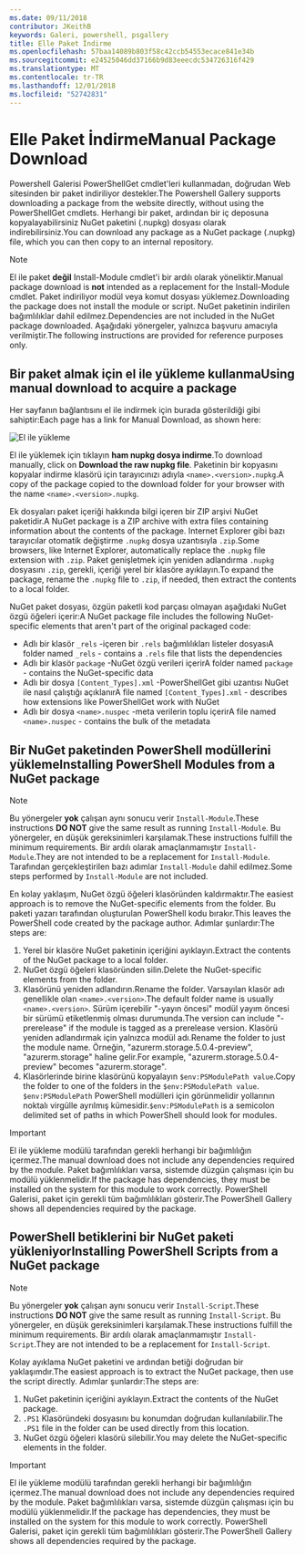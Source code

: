 ```yaml
---
ms.date: 09/11/2018
contributor: JKeithB
keywords: Galeri, powershell, psgallery
title: Elle Paket İndirme
ms.openlocfilehash: 57baa14089b803f58c42ccb54553ecace841e34b
ms.sourcegitcommit: e24525046dd37166b9d83eeecdc534726316f429
ms.translationtype: MT
ms.contentlocale: tr-TR
ms.lasthandoff: 12/01/2018
ms.locfileid: "52742831"
---
```

# <a name="manual-package-download"></a><span data-ttu-id="0b955-103">Elle Paket İndirme</span><span class="sxs-lookup"><span data-stu-id="0b955-103">Manual Package Download</span></span>

<span data-ttu-id="0b955-104">Powershell Galerisi PowerShellGet cmdlet'leri kullanmadan, doğrudan Web sitesinden bir paket indiriliyor destekler.</span><span class="sxs-lookup"><span data-stu-id="0b955-104">The Powershell Gallery supports downloading a package from the website directly, without using the PowerShellGet cmdlets.</span></span> <span data-ttu-id="0b955-105">Herhangi bir paket, ardından bir iç deposuna kopyalayabilirsiniz NuGet paketini (.nupkg) dosyası olarak indirebilirsiniz.</span><span class="sxs-lookup"><span data-stu-id="0b955-105">You can download any package as a NuGet package (.nupkg) file, which you can then copy to an internal repository.</span></span>

> [!NOTE]
> <span data-ttu-id="0b955-106">El ile paket **değil** Install-Module cmdlet'i bir ardılı olarak yöneliktir.</span><span class="sxs-lookup"><span data-stu-id="0b955-106">Manual package download is **not** intended as a replacement for the Install-Module cmdlet.</span></span>
> <span data-ttu-id="0b955-107">Paket indiriliyor modül veya komut dosyası yüklemez.</span><span class="sxs-lookup"><span data-stu-id="0b955-107">Downloading the package does not install the module or script.</span></span> <span data-ttu-id="0b955-108">NuGet paketinin indirilen bağımlılıklar dahil edilmez.</span><span class="sxs-lookup"><span data-stu-id="0b955-108">Dependencies are not included in the NuGet package downloaded.</span></span> <span data-ttu-id="0b955-109">Aşağıdaki yönergeler, yalnızca başvuru amacıyla verilmiştir.</span><span class="sxs-lookup"><span data-stu-id="0b955-109">The following instructions are provided for reference purposes only.</span></span>

## <a name="using-manual-download-to-acquire-a-package"></a><span data-ttu-id="0b955-110">Bir paket almak için el ile yükleme kullanma</span><span class="sxs-lookup"><span data-stu-id="0b955-110">Using manual download to acquire a package</span></span>

<span data-ttu-id="0b955-111">Her sayfanın bağlantısını el ile indirmek için burada gösterildiği gibi sahiptir:</span><span class="sxs-lookup"><span data-stu-id="0b955-111">Each page has a link for Manual Download, as shown here:</span></span>

![El ile yükleme](../../Images/packagedisplaypagewithpseditions.png)

<span data-ttu-id="0b955-113">El ile yüklemek için tıklayın **ham nupkg dosya indirme**.</span><span class="sxs-lookup"><span data-stu-id="0b955-113">To download manually, click on **Download the raw nupkg file**.</span></span> <span data-ttu-id="0b955-114">Paketinin bir kopyasını kopyalar indirme klasörü için tarayıcınızı adıyla `<name>.<version>.nupkg`.</span><span class="sxs-lookup"><span data-stu-id="0b955-114">A copy of the package copied to the download folder for your browser with the name `<name>.<version>.nupkg`.</span></span>

<span data-ttu-id="0b955-115">Ek dosyaları paket içeriği hakkında bilgi içeren bir ZIP arşivi NuGet paketidir.</span><span class="sxs-lookup"><span data-stu-id="0b955-115">A NuGet package is a ZIP archive with extra files containing information about the contents of the package.</span></span> <span data-ttu-id="0b955-116">Internet Explorer gibi bazı tarayıcılar otomatik değiştirme `.nupkg` dosya uzantısıyla `.zip`.</span><span class="sxs-lookup"><span data-stu-id="0b955-116">Some browsers, like Internet Explorer, automatically replace the `.nupkg` file extension with `.zip`.</span></span> <span data-ttu-id="0b955-117">Paket genişletmek için yeniden adlandırma `.nupkg` dosyasını `.zip`, gerekli, içeriği yerel bir klasöre ayıklayın.</span><span class="sxs-lookup"><span data-stu-id="0b955-117">To expand the package, rename the `.nupkg` file to `.zip`, if needed, then extract the contents to a local folder.</span></span>

<span data-ttu-id="0b955-118">NuGet paket dosyası, özgün paketli kod parçası olmayan aşağıdaki NuGet özgü öğeleri içerir:</span><span class="sxs-lookup"><span data-stu-id="0b955-118">A NuGet package file includes the following NuGet-specific elements that aren't part of the original packaged code:</span></span>

- <span data-ttu-id="0b955-119">Adlı bir klasör `_rels` -içeren bir `.rels` bağımlılıkları listeler dosyası</span><span class="sxs-lookup"><span data-stu-id="0b955-119">A folder named `_rels` - contains a `.rels` file that lists the dependencies</span></span>
- <span data-ttu-id="0b955-120">Adlı bir klasör `package` -NuGet özgü verileri içerir</span><span class="sxs-lookup"><span data-stu-id="0b955-120">A folder named `package` - contains the NuGet-specific data</span></span>
- <span data-ttu-id="0b955-121">Adlı bir dosya `[Content_Types].xml` -PowerShellGet gibi uzantısı NuGet ile nasıl çalıştığı açıklanır</span><span class="sxs-lookup"><span data-stu-id="0b955-121">A file named `[Content_Types].xml` - describes how extensions like PowerShellGet work with NuGet</span></span>
- <span data-ttu-id="0b955-122">Adlı bir dosya `<name>.nuspec` -meta verilerin toplu içerir</span><span class="sxs-lookup"><span data-stu-id="0b955-122">A file named `<name>.nuspec` - contains the bulk of the metadata</span></span>

## <a name="installing-powershell-modules-from-a-nuget-package"></a><span data-ttu-id="0b955-123">Bir NuGet paketinden PowerShell modüllerini yükleme</span><span class="sxs-lookup"><span data-stu-id="0b955-123">Installing PowerShell Modules from a NuGet package</span></span>

> [!NOTE]
> <span data-ttu-id="0b955-124">Bu yönergeler **yok** çalışan aynı sonucu verir `Install-Module`.</span><span class="sxs-lookup"><span data-stu-id="0b955-124">These instructions **DO NOT** give the same result as running `Install-Module`.</span></span> <span data-ttu-id="0b955-125">Bu yönergeler, en düşük gereksinimleri karşılamak.</span><span class="sxs-lookup"><span data-stu-id="0b955-125">These instructions fulfill the minimum requirements.</span></span> <span data-ttu-id="0b955-126">Bir ardılı olarak amaçlanmamıştır `Install-Module`.</span><span class="sxs-lookup"><span data-stu-id="0b955-126">They are not intended to be a replacement for `Install-Module`.</span></span> <span data-ttu-id="0b955-127">Tarafından gerçekleştirilen bazı adımlar `Install-Module` dahil edilmez.</span><span class="sxs-lookup"><span data-stu-id="0b955-127">Some steps performed by `Install-Module` are not included.</span></span>

<span data-ttu-id="0b955-128">En kolay yaklaşım, NuGet özgü öğeleri klasöründen kaldırmaktır.</span><span class="sxs-lookup"><span data-stu-id="0b955-128">The easiest approach is to remove the NuGet-specific elements from the folder.</span></span> <span data-ttu-id="0b955-129">Bu paketi yazarı tarafından oluşturulan PowerShell kodu bırakır.</span><span class="sxs-lookup"><span data-stu-id="0b955-129">This leaves the PowerShell code created by the package author.</span></span> <span data-ttu-id="0b955-130">Adımlar şunlardır:</span><span class="sxs-lookup"><span data-stu-id="0b955-130">The steps are:</span></span>

1. <span data-ttu-id="0b955-131">Yerel bir klasöre NuGet paketinin içeriğini ayıklayın.</span><span class="sxs-lookup"><span data-stu-id="0b955-131">Extract the contents of the NuGet package to a local folder.</span></span>
2. <span data-ttu-id="0b955-132">NuGet özgü öğeleri klasöründen silin.</span><span class="sxs-lookup"><span data-stu-id="0b955-132">Delete the NuGet-specific elements from the folder.</span></span>
3. <span data-ttu-id="0b955-133">Klasörünü yeniden adlandırın.</span><span class="sxs-lookup"><span data-stu-id="0b955-133">Rename the folder.</span></span> <span data-ttu-id="0b955-134">Varsayılan klasör adı genellikle olan `<name>.<version>`.</span><span class="sxs-lookup"><span data-stu-id="0b955-134">The default folder name is usually `<name>.<version>`.</span></span> <span data-ttu-id="0b955-135">Sürüm içerebilir "-yayın öncesi" modül yayım öncesi bir sürümü etiketlenmiş olması durumunda.</span><span class="sxs-lookup"><span data-stu-id="0b955-135">The version can include "-prerelease" if the module is tagged as a prerelease version.</span></span> <span data-ttu-id="0b955-136">Klasörü yeniden adlandırmak için yalnızca modül adı.</span><span class="sxs-lookup"><span data-stu-id="0b955-136">Rename the folder to just the module name.</span></span> <span data-ttu-id="0b955-137">Örneğin, "azurerm.storage.5.0.4-preview", "azurerm.storage" haline gelir.</span><span class="sxs-lookup"><span data-stu-id="0b955-137">For example, "azurerm.storage.5.0.4-preview" becomes "azurerm.storage".</span></span>
4. <span data-ttu-id="0b955-138">Klasörlerinde birine klasörünü kopyalayın `$env:PSModulePath value`.</span><span class="sxs-lookup"><span data-stu-id="0b955-138">Copy the folder to one of the folders in the `$env:PSModulePath value`.</span></span> <span data-ttu-id="0b955-139">`$env:PSModulePath` PowerShell modülleri için görünmelidir yollarının noktalı virgülle ayrılmış kümesidir.</span><span class="sxs-lookup"><span data-stu-id="0b955-139">`$env:PSModulePath` is a semicolon delimited set of paths in which PowerShell should look for modules.</span></span>

> [!IMPORTANT]
> <span data-ttu-id="0b955-140">El ile yükleme modülü tarafından gerekli herhangi bir bağımlılığın içermez.</span><span class="sxs-lookup"><span data-stu-id="0b955-140">The manual download does not include any dependencies required by the module.</span></span> <span data-ttu-id="0b955-141">Paket bağımlılıkları varsa, sistemde düzgün çalışması için bu modülü yüklenmelidir.</span><span class="sxs-lookup"><span data-stu-id="0b955-141">If the package has dependencies, they must be installed on the system for this module to work correctly.</span></span> <span data-ttu-id="0b955-142">PowerShell Galerisi, paket için gerekli tüm bağımlılıkları gösterir.</span><span class="sxs-lookup"><span data-stu-id="0b955-142">The PowerShell Gallery shows all dependencies required by the package.</span></span>

## <a name="installing-powershell-scripts-from-a-nuget-package"></a><span data-ttu-id="0b955-143">PowerShell betiklerini bir NuGet paketi yükleniyor</span><span class="sxs-lookup"><span data-stu-id="0b955-143">Installing PowerShell Scripts from a NuGet package</span></span>

> [!NOTE]
> <span data-ttu-id="0b955-144">Bu yönergeler **yok** çalışan aynı sonucu verir `Install-Script`.</span><span class="sxs-lookup"><span data-stu-id="0b955-144">These instructions **DO NOT** give the same result as running `Install-Script`.</span></span> <span data-ttu-id="0b955-145">Bu yönergeler, en düşük gereksinimleri karşılamak.</span><span class="sxs-lookup"><span data-stu-id="0b955-145">These instructions fulfill the minimum requirements.</span></span> <span data-ttu-id="0b955-146">Bir ardılı olarak amaçlanmamıştır `Install-Script`.</span><span class="sxs-lookup"><span data-stu-id="0b955-146">They are not intended to be a replacement for `Install-Script`.</span></span>

<span data-ttu-id="0b955-147">Kolay ayıklama NuGet paketini ve ardından betiği doğrudan bir yaklaşımdır.</span><span class="sxs-lookup"><span data-stu-id="0b955-147">The easiest approach is to extract the NuGet package, then use the script directly.</span></span> <span data-ttu-id="0b955-148">Adımlar şunlardır:</span><span class="sxs-lookup"><span data-stu-id="0b955-148">The steps are:</span></span>

1. <span data-ttu-id="0b955-149">NuGet paketinin içeriğini ayıklayın.</span><span class="sxs-lookup"><span data-stu-id="0b955-149">Extract the contents of the NuGet package.</span></span>
2. <span data-ttu-id="0b955-150">`.PS1` Klasöründeki dosyasını bu konumdan doğrudan kullanılabilir.</span><span class="sxs-lookup"><span data-stu-id="0b955-150">The `.PS1` file in the folder can be used directly from this location.</span></span>
3. <span data-ttu-id="0b955-151">NuGet özgü öğeleri klasörü silebilir.</span><span class="sxs-lookup"><span data-stu-id="0b955-151">You may delete the NuGet-specific elements in the folder.</span></span>

> [!IMPORTANT]
> <span data-ttu-id="0b955-152">El ile yükleme modülü tarafından gerekli herhangi bir bağımlılığın içermez.</span><span class="sxs-lookup"><span data-stu-id="0b955-152">The manual download does not include any dependencies required by the module.</span></span> <span data-ttu-id="0b955-153">Paket bağımlılıkları varsa, sistemde düzgün çalışması için bu modülü yüklenmelidir.</span><span class="sxs-lookup"><span data-stu-id="0b955-153">If the package has dependencies, they must be installed on the system for this module to work correctly.</span></span> <span data-ttu-id="0b955-154">PowerShell Galerisi, paket için gerekli tüm bağımlılıkları gösterir.</span><span class="sxs-lookup"><span data-stu-id="0b955-154">The PowerShell Gallery shows all dependencies required by the package.</span></span>
